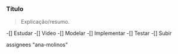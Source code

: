 ### Título
> Explicação/resumo.

-[] Estudar
   -[] Video
-[] Modelar
-[] Implementar
-[] Testar
-[] Subir

assignees "ana-molinos"
